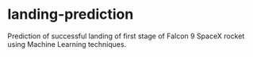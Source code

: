 # landing-prediction
Prediction of successful landing of first stage of Falcon 9 SpaceX rocket using Machine Learning techniques.
